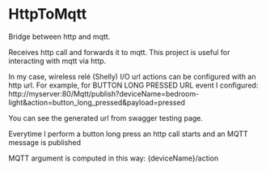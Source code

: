 # HttpToMqtt
Bridge between http and mqtt.

Receives http call and forwards it to mqtt.
This project is useful for interacting with mqtt via http.

In my case, wireless relé (Shelly) I/O url actions can be configured with an http url.
For example, for BUTTON LONG PRESSED URL event I configured:
http://myserver:80/Mqtt/publish?deviceName=bedroom-light&action=button_long_pressed&payload=pressed

You can see the generated url from swagger testing page.

Everytime I perform a button long press an http call starts and an MQTT message is published

MQTT argument is computed in this way: {deviceName}/action






